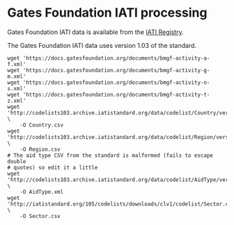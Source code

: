 # Gates Foundation IATI processing

Gates Foundation IATI data is available from the [IATI
Registry](https://iatiregistry.org/publisher/bmgf).

The Gates Foundation IATI data uses version 1.03 of the standard.

    wget 'https://docs.gatesfoundation.org/documents/bmgf-activity-a-f.xml'
    wget 'https://docs.gatesfoundation.org/documents/bmgf-activity-g-m.xml'
    wget 'https://docs.gatesfoundation.org/documents/bmgf-activity-n-s.xml'
    wget 'https://docs.gatesfoundation.org/documents/bmgf-activity-t-z.xml'
    wget 'http://codelists103.archive.iatistandard.org/data/codelist/Country/version/1.01/lang/en.csv' \
        -O Country.csv
    wget 'http://codelists103.archive.iatistandard.org/data/codelist/Region/version/1.0/lang/en.csv' \
        -O Region.csv
    # The aid type CSV from the standard is malformed (fails to escape double
    # quotes) so edit it a little
    wget 'http://codelists103.archive.iatistandard.org/data/codelist/AidType/version/1.0/lang/en.xml' \
        -O AidType.xml
    wget 'http://iatistandard.org/105/codelists/downloads/clv1/codelist/Sector.csv' \
        -O Sector.csv
